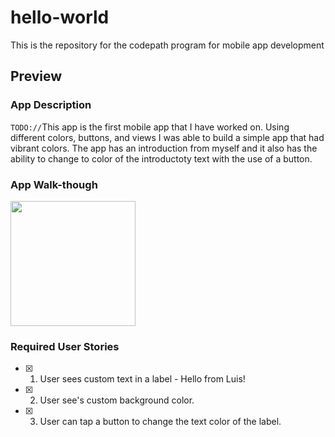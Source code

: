 # hello-world
This is the repository for the codepath program for mobile app development
## Preview

### App Description
`TODO://`This app is the first mobile app that I have worked on. Using different colors, buttons, and views I was able to build a simple app that had vibrant colors. The app has an introduction from myself and it also has the ability to change to color of the introductoty text with the use of a button. 

### App Walk-though


<img src="gif.gif?raw=true" width=200><br>



### Required User Stories
- [X] 1. User sees custom text in a label - Hello from Luis!
- [X] 2. User see's custom background color.
- [X] 3. User can tap a button to change the text color of the label.
